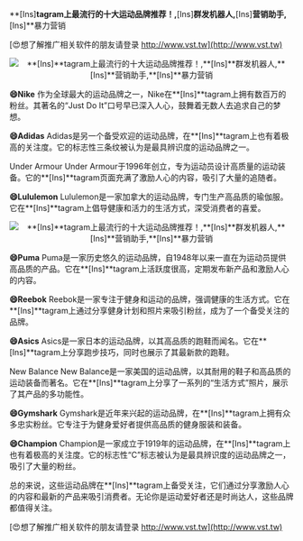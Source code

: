 **[Ins]**tagram上最流行的十大运动品牌推荐！,**[Ins]**群发机器人,**[Ins]**营销助手,**[Ins]**暴力营销

[😍想了解推广相关软件的朋友请登录 http://www.vst.tw](http://www.vst.tw)

 <center><img src="https://vst.tw/MP4/tuiguang/png/5.png" alt="**[Ins]**tagram上最流行的十大运动品牌推荐！,**[Ins]**群发机器人,**[Ins]**营销助手,**[Ins]**暴力营销"></center>

**😄Nike**
作为全球最大的运动品牌之一，Nike在**[Ins]**tagram上拥有数百万的粉丝。其著名的“Just Do It”口号早已深入人心，鼓舞着无数人去追求自己的梦想。

**😄Adidas**
Adidas是另一个备受欢迎的运动品牌，在**[Ins]**tagram上也有着极高的关注度。它的标志性三条纹被认为是最具辨识度的运动品牌之一。

Under Armour
Under Armour于1996年创立，专为运动员设计高质量的运动装备。它的**[Ins]**tagram页面充满了激励人心的内容，吸引了大量的追随者。

**😄Lululemon**
Lululemon是一家加拿大的运动品牌，专门生产高品质的瑜伽服。它在**[Ins]**tagram上倡导健康和活力的生活方式，深受消费者的喜爱。

 <center><img src="https://vst.tw/MP4/tuiguang/png/1.png" alt="**[Ins]**tagram上最流行的十大运动品牌推荐！,**[Ins]**群发机器人,**[Ins]**营销助手,**[Ins]**暴力营销"></center>

**😄Puma**
Puma是一家历史悠久的运动品牌，自1948年以来一直在为运动员提供高品质的产品。它在**[Ins]**tagram上活跃度很高，定期发布新产品和激励人心的内容。

**😄Reebok**
Reebok是一家专注于健身和运动的品牌，强调健康的生活方式。它在**[Ins]**tagram上通过分享健身计划和照片来吸引粉丝，成为了一个备受关注的品牌。

**😄Asics**
Asics是一家日本的运动品牌，以其高品质的跑鞋而闻名。它在**[Ins]**tagram上分享跑步技巧，同时也展示了其最新款的跑鞋。

New Balance
New Balance是一家美国的运动品牌，以其耐用的鞋子和高品质的运动装备而著名。它在**[Ins]**tagram上分享了一系列的“生活方式”照片，展示了其产品的多功能性。

**😄Gymshark**
Gymshark是近年来兴起的运动品牌，在**[Ins]**tagram上拥有众多忠实粉丝。它专注于为健身爱好者提供高品质的健身服装和装备。

**😄Champion**
Champion是一家成立于1919年的运动品牌，在**[Ins]**tagram上也有着极高的关注度。它的标志性“C”标志被认为是最具辨识度的运动品牌之一，吸引了大量的粉丝。

总的来说，这些运动品牌在**[Ins]**tagram上备受关注，它们通过分享激励人心的内容和最新的产品来吸引消费者。无论你是运动爱好者还是时尚达人，这些品牌都值得关注。

[😍想了解推广相关软件的朋友请登录 http://www.vst.tw](http://www.vst.tw)



